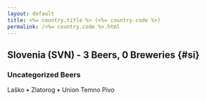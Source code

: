 ```yaml
---
layout: default
title: <%= country.title %> (<%= country.code %>)
permalink: /<%= country.code %>.html
---
```


## Slovenia (SVN) - 3 Beers, 0 Breweries {#si}



### Uncategorized Beers

Laško   • Zlatorog   • Union Temno Pivo  



 
